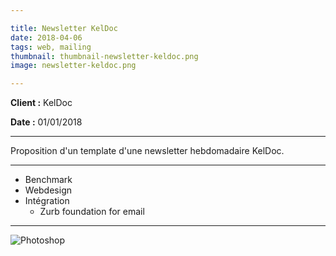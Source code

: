 ```yaml
---

title: Newsletter KelDoc
date: 2018-04-06
tags: web, mailing
thumbnail: thumbnail-newsletter-keldoc.png
image: newsletter-keldoc.png

---
```


**Client :**
KelDoc

**Date :**
01/01/2018

---

Proposition d'un template d'une newsletter hebdomadaire KelDoc.

---

- Benchmark
- Webdesign
- Intégration
  - Zurb foundation for email

---

![Photoshop](/images/icons/photoshop.svg)
